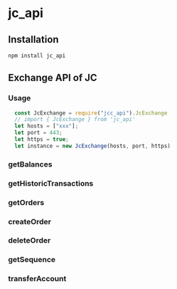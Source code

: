 # jc_api

## Installation

```javascript
npm install jc_api
```

## Exchange API of JC

### Usage

```javascript
  const JcExchange = require("jcc_api").JcExchange
  // import { JcExchange } from 'jc_api'
  let hosts = ["xxx"];
  let port = 443;
  let https = true;
  let instance = new JcExchange(hosts, port, https)
```

### getBalances

### getHistoricTransactions

### getOrders

### createOrder

### deleteOrder

### getSequence

### transferAccount